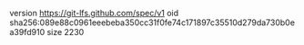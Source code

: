 version https://git-lfs.github.com/spec/v1
oid sha256:089e88c0961eeebeba350cc31f0fe74c171897c35510d279da730b0ea39fd910
size 2230
